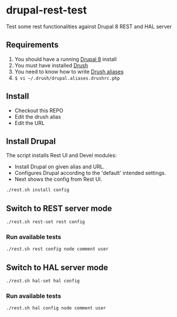 # drupal-rest-test

Test some rest functionalities against Drupal 8 REST and HAL server

## Requirements

1. You should have a running [Drupal 8](https://www.drupal.org/node/3060/git-instructions/8.x) install
1. You must have installed [Drush](https://github.com/drush-ops/drush)
1. You need to know how to write [Drush aliases](http://drush.ws/examples/example.aliases.drushrc.php)
  1. `$ vi ~/.drush/drupal.aliases.drushrc.php`  

## Install

- Checkout this REPO
- Edit the drush alias
- Edit the URL

## Install Drupal

The script installs Rest UI and Devel modules:

- Install Drupal on given alias and URL.
- Configures Drupal according to the 'default' intended settings.
- Next shows the config from Rest UI.

```bash
./rest.sh install config
```

## Switch to REST server mode

```bash
./rest.sh rest-set rest config
```

### Run available tests

```bash
./rest.sh rest config node comment user
```

## Switch to HAL server mode

```bash
./rest.sh hal-set hal config
```

### Run available tests

```bash
./rest.sh hal config node comment user
```
